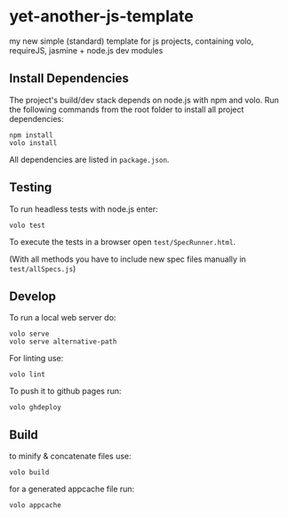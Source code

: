 yet-another-js-template
=======================

my new simple (standard) template for js projects, containing volo, requireJS, jasmine + node.js dev modules 

Install Dependencies
------------

The project's build/dev stack depends on node.js with npm and volo. Run the following commands from the root folder to install all project dependencies:

    npm install
    volo install

All dependencies are listed in `package.json`.

Testing
-------

To run headless tests with node.js enter:

    volo test

To execute the tests in a browser open `test/SpecRunner.html`.

(With all methods you have to include new spec files manually in `test/allSpecs.js`)

Develop
-------

To run a local web server do:

    volo serve
    volo serve alternative-path

For linting use:

    volo lint

To push it to github pages run:

    volo ghdeploy

Build
-----

to minify & concatenate files use:

    volo build

for a generated appcache file run:

    volo appcache
